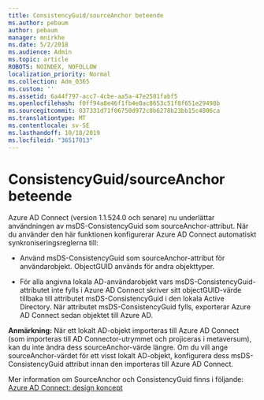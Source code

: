 ```yaml
---
title: ConsistencyGuid/sourceAnchor beteende
ms.author: pebaum
author: pebaum
manager: mnirkhe
ms.date: 5/2/2018
ms.audience: Admin
ms.topic: article
ROBOTS: NOINDEX, NOFOLLOW
localization_priority: Normal
ms.collection: Adm_O365
ms.custom: ''
ms.assetid: 6a44f797-acc7-4cbe-aa5a-47e2581fabf5
ms.openlocfilehash: f0ff94a8e46f1fb4e0ac8653c51f8f651e29498b
ms.sourcegitcommit: 037331d71f06750d972c0b6278b23bb15c4806ca
ms.translationtype: MT
ms.contentlocale: sv-SE
ms.lasthandoff: 10/18/2019
ms.locfileid: "36517013"
---
```

# <a name="consistencyguid--sourceanchor-behavior"></a>ConsistencyGuid/sourceAnchor beteende

Azure AD Connect (version 1.1.524.0 och senare) nu underlättar användningen av msDS-ConsistencyGuid som sourceAnchor-attribut. När du använder den här funktionen konfigurerar Azure AD Connect automatiskt synkroniseringsreglerna till:
  
- Använd msDS-ConsistencyGuid som sourceAnchor-attribut för användarobjekt. ObjectGUID används för andra objekttyper.
    
- För alla angivna lokala AD-användarobjekt vars msDS-ConsistencyGuid-attributet inte fylls i Azure AD Connect skriver sitt objectGUID-värde tillbaka till attributet msDS-ConsistencyGuid i den lokala Active Directory. När attributet msDS-ConsistencyGuid fylls, exporterar Azure AD Connect sedan objektet till Azure AD.
    
 **Anmärkning:** När ett lokalt AD-objekt importeras till Azure AD Connect (som importeras till AD Connector-utrymmet och projiceras i metaversum), kan du inte ändra dess sourceAnchor-värde längre. Om du vill ange sourceAnchor-värdet för ett visst lokalt AD-objekt, konfigurera dess msDS-ConsistencyGuid attribut innan den importeras till Azure AD Connect. 
  
Mer information om SourceAnchor och ConsistencyGuid finns i följande: [Azure AD Connect: design koncept](https://docs.microsoft.com/azure/active-directory/connect/active-directory-aadconnect-design-concepts)
  

